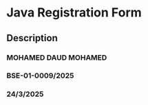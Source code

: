 # Java Registration Form

## Description
### MOHAMED DAUD MOHAMED
### BSE-01-0009/2025
### 24/3/2025
